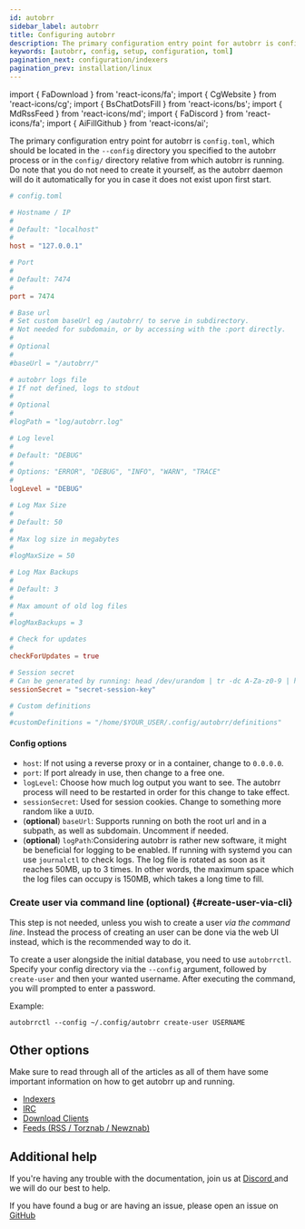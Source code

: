 ```yaml
---
id: autobrr
sidebar_label: autobrr
title: Configuring autobrr
description: The primary configuration entry point for autobrr is config.toml, which should be located in the config directory you specified to the autobrr process or in the config directory relative from which autobrr is running.
keywords: [autobrr, config, setup, configuration, toml]
pagination_next: configuration/indexers
pagination_prev: installation/linux
---
```


import { FaDownload } from 'react-icons/fa';
import { CgWebsite } from 'react-icons/cg';
import { BsChatDotsFill } from 'react-icons/bs';
import { MdRssFeed } from 'react-icons/md';
import { FaDiscord } from 'react-icons/fa';
import { AiFillGithub } from 'react-icons/ai';

The primary configuration entry point for autobrr is `config.toml`, which should be located in the `--config` directory you specified to the autobrr process or in the `config/` directory relative from which autobrr is running. Do note that you do not need to create it yourself, as the autobrr daemon will do it automatically for you in case it does not exist upon first start.

```toml title="config.toml"
# config.toml

# Hostname / IP
#
# Default: "localhost"
#
host = "127.0.0.1"

# Port
#
# Default: 7474
#
port = 7474

# Base url
# Set custom baseUrl eg /autobrr/ to serve in subdirectory.
# Not needed for subdomain, or by accessing with the :port directly.
#
# Optional
#
#baseUrl = "/autobrr/"

# autobrr logs file
# If not defined, logs to stdout
#
# Optional
#
#logPath = "log/autobrr.log"

# Log level
#
# Default: "DEBUG"
#
# Options: "ERROR", "DEBUG", "INFO", "WARN", "TRACE"
#
logLevel = "DEBUG"

# Log Max Size
#
# Default: 50
#
# Max log size in megabytes
#
#logMaxSize = 50

# Log Max Backups
#
# Default: 3
#
# Max amount of old log files
#
#logMaxBackups = 3

# Check for updates
#
checkForUpdates = true

# Session secret
# Can be generated by running: head /dev/urandom | tr -dc A-Za-z0-9 | head -c16
sessionSecret = "secret-session-key"

# Custom definitions
#
#customDefinitions = "/home/$YOUR_USER/.config/autobrr/definitions"
```

#### Config options

- `host`: If not using a reverse proxy or in a container, change to `0.0.0.0`.
- `port`: If port already in use, then change to a free one.
- `logLevel`: Choose how much log output you want to see. The autobrr process will need to be restarted in order for this change to take effect.
- `sessionSecret`: Used for session cookies. Change to something more random like a `UUID`.
- (**optional**) `baseUrl`: Supports running on both the root url and in a subpath, as well as subdomain. Uncomment if needed.
- (**optional**) `logPath`:Considering autobrr is rather new software, it might be beneficial for logging to be enabled. If running with systemd you can use `journalctl` to check logs. The log file is rotated as soon as it reaches 50MB, up to 3 times. In other words, the maximum space which the log files can occupy is 150MB, which takes a long time to fill.

### Create user via command line (optional) {#create-user-via-cli}

This step is not needed, unless you wish to create a user _via the command line_. Instead the process of creating an user can be done via the web UI instead, which is the recommended way to do it.

To create a user alongside the initial database, you need to use `autobrrctl`. Specify your config directory via the `--config` argument, followed by `create-user` and then your wanted username. After executing the command, you will prompted to enter a password.

Example:

```shell
autobrrctl --config ~/.config/autobrr create-user USERNAME
```

## Other options

Make sure to read through all of the articles as all of them have some important information on how to get autobrr up and running.

- [Indexers <CgWebsite />](./indexers)
- [IRC <BsChatDotsFill />](./irc)
- [Download Clients <FaDownload />](./download-clients/dedi.md)
- [Feeds (RSS / Torznab / Newznab) <MdRssFeed />](./feeds)

## Additional help

If you're having any trouble with the documentation, join us at [Discord <FaDiscord />](https://discord.gg/WQ2eUycxyT) and we will do our best to help.

If you have found a bug or are having an issue, please open an issue on [GitHub <AiFillGithub />](https://github.com/autobrr/autobrr/issues/)
